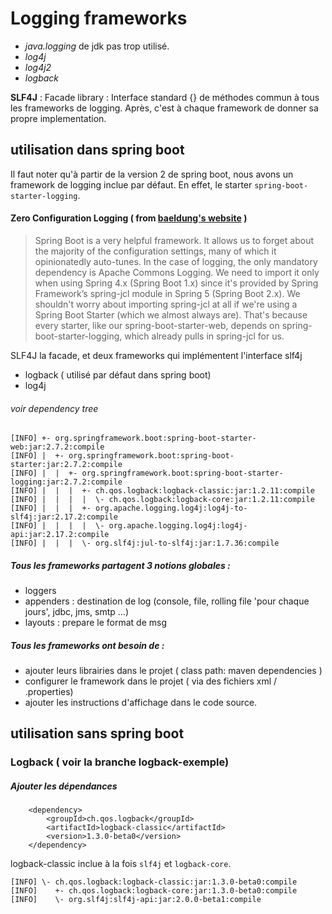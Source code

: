 # Logging frameworks

* *java.logging* de jdk pas trop utilisé.
* *log4j*
* *log4j2*
* *logback*

****SLF4J**** : Facade library : Interface standard {} de méthodes commun à tous les frameworks de logging.
Après, c'est à chaque framework de donner sa propre implementation.


## utilisation dans spring boot
Il faut noter qu'à partir de la version 2 de spring boot, nous avons un framework de logging inclue par défaut.
En effet, le starter ``spring-boot-starter-logging``.
#### Zero Configuration Logging ( from [baeldung's website](https://www.baeldung.com/spring-boot-logging/) )
>Spring Boot is a very helpful framework. It allows us to forget about the majority of the configuration settings, many of which it opinionatedly auto-tunes.
In the case of logging, the only mandatory dependency is Apache Commons Logging.
We need to import it only when using Spring 4.x (Spring Boot 1.x) since it's provided by Spring Framework’s spring-jcl module in Spring 5 (Spring Boot 2.x).
We shouldn't worry about importing spring-jcl at all if we're using a Spring Boot Starter (which we almost always are). That's because every starter, like our spring-boot-starter-web, depends on spring-boot-starter-logging, which already pulls in spring-jcl for us.

SLF4J la facade, et deux frameworks qui implémentent l'interface slf4j
* logback ( utilisé par défaut dans spring boot) 
* log4j

###### voir dependency tree
```
[INFO] +- org.springframework.boot:spring-boot-starter-web:jar:2.7.2:compile
[INFO] |  +- org.springframework.boot:spring-boot-starter:jar:2.7.2:compile
[INFO] |  |  +- org.springframework.boot:spring-boot-starter-logging:jar:2.7.2:compile
[INFO] |  |  |  +- ch.qos.logback:logback-classic:jar:1.2.11:compile
[INFO] |  |  |  |  \- ch.qos.logback:logback-core:jar:1.2.11:compile
[INFO] |  |  |  +- org.apache.logging.log4j:log4j-to-slf4j:jar:2.17.2:compile
[INFO] |  |  |  |  \- org.apache.logging.log4j:log4j-api:jar:2.17.2:compile
[INFO] |  |  |  \- org.slf4j:jul-to-slf4j:jar:1.7.36:compile
```

##### Tous les frameworks partagent 3 notions globales :
* loggers
* appenders : destination de log (console, file, rolling file 'pour chaque jours', jdbc, jms, smtp ...)
* layouts : prepare le format de msg

##### Tous les frameworks ont besoin de :
* ajouter leurs librairies dans le projet ( class path: maven dependencies )
* configurer le framework dans le projet ( via des fichiers xml / .properties)
* ajouter les instructions d'affichage dans le code source.

## utilisation sans spring boot
### Logback ( voir la branche logback-exemple)

##### Ajouter les dépendances
```
    <dependency>
        <groupId>ch.qos.logback</groupId>
        <artifactId>logback-classic</artifactId>
        <version>1.3.0-beta0</version>
    </dependency>
```
logback-classic inclue à la fois ``slf4j`` et ``logback-core``.
```
[INFO] \- ch.qos.logback:logback-classic:jar:1.3.0-beta0:compile
[INFO]    +- ch.qos.logback:logback-core:jar:1.3.0-beta0:compile
[INFO]    \- org.slf4j:slf4j-api:jar:2.0.0-beta1:compile
```